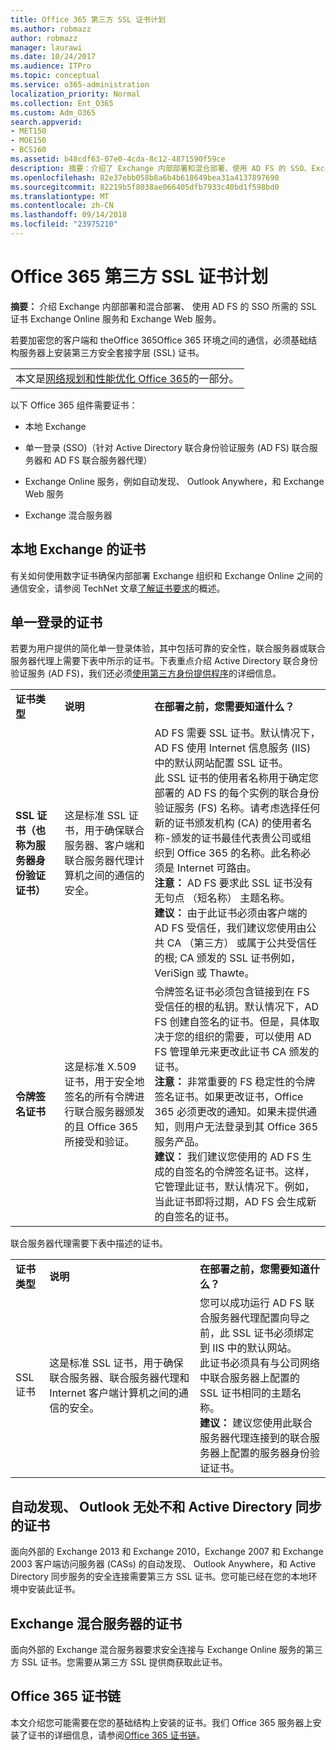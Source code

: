 ```yaml
---
title: Office 365 第三方 SSL 证书计划
ms.author: robmazz
author: robmazz
manager: laurawi
ms.date: 10/24/2017
ms.audience: ITPro
ms.topic: conceptual
ms.service: o365-administration
localization_priority: Normal
ms.collection: Ent_O365
ms.custom: Adm_O365
search.appverid:
- MET150
- MOE150
- BCS160
ms.assetid: b48cdf63-07e0-4cda-8c12-4871590f59ce
description: 摘要：介绍了 Exchange 内部部署和混合部署、使用 AD FS 的 SSO、Exchange Online 服务和 Exchange Web 服务所需的 SSL 证书。
ms.openlocfilehash: 82e37ebb058b8a6b4b618649bea31a4137897690
ms.sourcegitcommit: 82219b5f8038ae066405dfb7933c40bd1f598bd0
ms.translationtype: MT
ms.contentlocale: zh-CN
ms.lasthandoff: 09/14/2018
ms.locfileid: "23975210"
---
```

# <a name="plan-for-third-party-ssl-certificates-for-office-365"></a>Office 365 第三方 SSL 证书计划

 **摘要：** 介绍 Exchange 内部部署和混合部署、 使用 AD FS 的 SSO 所需的 SSL 证书 Exchange Online 服务和 Exchange Web 服务。 
  
若要加密您的客户端和 theOffice 365Office 365 环境之间的通信，必须基础结构服务器上安装第三方安全套接字层 (SSL) 证书。

||
|:-----|
| 本文是[网络规划和性能优化 Office 365](https://aka.ms/tune)的一部分。|
   
以下 Office 365 组件需要证书：
  
- 本地 Exchange
    
- 单一登录 (SSO)（针对 Active Directory 联合身份验证服务 (AD FS) 联合服务器和 AD FS 联合服务器代理）
    
- Exchange Online 服务，例如自动发现、 Outlook Anywhere，和 Exchange Web 服务
    
- Exchange 混合服务器
    
## <a name="certificates-for-exchange-on-premises"></a>本地 Exchange 的证书

有关如何使用数字证书确保内部部署 Exchange 组织和 Exchange Online 之间的通信安全，请参阅 TechNet 文章[了解证书要求](https://go.microsoft.com/fwlink/p/?LinkID=243657)的概述。
  
## <a name="certificates-for-single-sign-on"></a>单一登录的证书

若要为用户提供的简化单一登录体验，其中包括可靠的安全性，联合服务器或联合服务器代理上需要下表中所示的证书。下表重点介绍 Active Directory 联合身份验证服务 (AD FS)，我们还必须[使用第三方身份提供程序](https://go.microsoft.com/fwlink/?LinkId=532869)的详细信息。
  
||||
|:-----|:-----|:-----|
|**证书类型** <br/> |**说明** <br/> |**在部署之前，您需要知道什么？** <br/> |
|**SSL 证书（也称为服务器身份验证证书）** <br/> |这是标准 SSL 证书，用于确保联合服务器、客户端和联合服务器代理计算机之间的通信的安全。  <br/> |AD FS 需要 SSL 证书。默认情况下，AD FS 使用 Internet 信息服务 (IIS) 中的默认网站配置 SSL 证书。<br/> 此 SSL 证书的使用者名称用于确定您部署的 AD FS 的每个实例的联合身份验证服务 (FS) 名称。请考虑选择任何新的证书颁发机构 (CA) 的使用者名称-颁发的证书最佳代表贵公司或组织到 Office 365 的名称。此名称必须是 Internet 可路由。<br/>**注意：** AD FS 要求此 SSL 证书没有无句点 （短名称） 主题名称。          <br/> **建议：** 由于此证书必须由客户端的 AD FS 受信任，我们建议您使用由公共 CA （第三方） 或属于公共受信任的根; CA 颁发的 SSL 证书例如，VeriSign 或 Thawte。  <br/> |
|**令牌签名证书** <br/> |这是标准 X.509 证书，用于安全地签名的所有令牌进行联合服务器颁发的且 Office 365 所接受和验证。  <br/> |令牌签名证书必须包含链接到在 FS 受信任的根的私钥。默认情况下，AD FS 创建自签名的证书。但是，具体取决于您的组织的需要，可以使用 AD FS 管理单元来更改此证书 CA 颁发的证书。<br/>**注意：** 非常重要的 FS 稳定性的令牌签名证书。如果更改证书，Office 365 必须更改的通知。如果未提供通知，则用户无法登录到其 Office 365 服务产品。<br/>**建议：** 我们建议您使用的 AD FS 生成的自签名的令牌签名证书。这样，它管理此证书，默认情况下。例如，当此证书即将过期，AD FS 会生成新的自签名的证书。<br/> |
   
联合服务器代理需要下表中描述的证书。
  
||||
|:-----|:-----|:-----|
|**证书类型** <br/> |**说明** <br/> |**在部署之前，您需要知道什么？** <br/> |
|SSL 证书  <br/> |这是标准 SSL 证书，用于确保联合服务器、联合服务器代理和 Internet 客户端计算机之间的通信的安全。  <br/> |您可以成功运行 AD FS 联合服务器代理配置向导之前，此 SSL 证书必须绑定到 IIS 中的默认网站。  <br/> 此证书必须具有与公司网络中联合服务器上配置的 SSL 证书相同的主题名称。  <br/> **建议：** 建议您使用此联合服务器代理连接到的联合服务器上配置的服务器身份验证证书。  <br/> |
   
## <a name="certificates-for-autodiscover-outlook-anywhere-and-active-directory-synchronization"></a>自动发现、 Outlook 无处不和 Active Directory 同步的证书

面向外部的 Exchange 2013 和 Exchange 2010，Exchange 2007 和 Exchange 2003 客户端访问服务器 (CASs) 的自动发现、 Outlook Anywhere，和 Active Directory 同步服务的安全连接需要第三方 SSL 证书。您可能已经在您的本地环境中安装此证书。
  
## <a name="certificate-for-an-exchange-hybrid-server"></a>Exchange 混合服务器的证书

面向外部的 Exchange 混合服务器要求安全连接与 Exchange Online 服务的第三方 SSL 证书。您需要从第三方 SSL 提供商获取此证书。
  
## <a name="office-365-certificate-chains"></a>Office 365 证书链

本文介绍您可能需要在您的基础结构上安装的证书。我们 Office 365 服务器上安装了证书的详细信息，请参阅[Office 365 证书链](https://support.office.com/article/0c03e6b3-e73f-4316-9e2b-bf4091ae96bb)。
  

